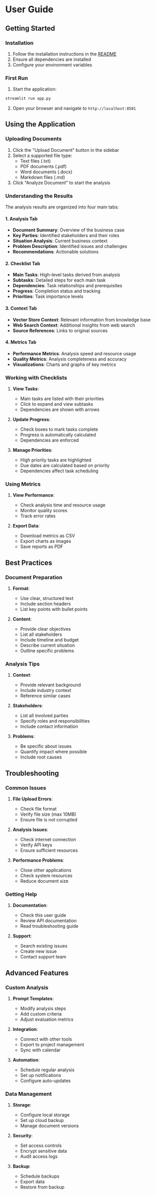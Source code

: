 # User Guide

## Getting Started

### Installation

1. Follow the installation instructions in the [README](README.md)
2. Ensure all dependencies are installed
3. Configure your environment variables

### First Run

1. Start the application:
```bash
streamlit run app.py
```

2. Open your browser and navigate to `http://localhost:8501`

## Using the Application

### Uploading Documents

1. Click the "Upload Document" button in the sidebar
2. Select a supported file type:
   - Text files (.txt)
   - PDF documents (.pdf)
   - Word documents (.docx)
   - Markdown files (.md)
3. Click "Analyze Document" to start the analysis

### Understanding the Results

The analysis results are organized into four main tabs:

#### 1. Analysis Tab

- **Document Summary**: Overview of the business case
- **Key Parties**: Identified stakeholders and their roles
- **Situation Analysis**: Current business context
- **Problem Description**: Identified issues and challenges
- **Recommendations**: Actionable solutions

#### 2. Checklist Tab

- **Main Tasks**: High-level tasks derived from analysis
- **Subtasks**: Detailed steps for each main task
- **Dependencies**: Task relationships and prerequisites
- **Progress**: Completion status and tracking
- **Priorities**: Task importance levels

#### 3. Context Tab

- **Vector Store Context**: Relevant information from knowledge base
- **Web Search Context**: Additional insights from web search
- **Source References**: Links to original sources

#### 4. Metrics Tab

- **Performance Metrics**: Analysis speed and resource usage
- **Quality Metrics**: Analysis completeness and accuracy
- **Visualizations**: Charts and graphs of key metrics

### Working with Checklists

1. **View Tasks**:
   - Main tasks are listed with their priorities
   - Click to expand and view subtasks
   - Dependencies are shown with arrows

2. **Update Progress**:
   - Check boxes to mark tasks complete
   - Progress is automatically calculated
   - Dependencies are enforced

3. **Manage Priorities**:
   - High priority tasks are highlighted
   - Due dates are calculated based on priority
   - Dependencies affect task scheduling

### Using Metrics

1. **View Performance**:
   - Check analysis time and resource usage
   - Monitor quality scores
   - Track error rates

2. **Export Data**:
   - Download metrics as CSV
   - Export charts as images
   - Save reports as PDF

## Best Practices

### Document Preparation

1. **Format**:
   - Use clear, structured text
   - Include section headers
   - List key points with bullet points

2. **Content**:
   - Provide clear objectives
   - List all stakeholders
   - Include timeline and budget
   - Describe current situation
   - Outline specific problems

### Analysis Tips

1. **Context**:
   - Provide relevant background
   - Include industry context
   - Reference similar cases

2. **Stakeholders**:
   - List all involved parties
   - Specify roles and responsibilities
   - Include contact information

3. **Problems**:
   - Be specific about issues
   - Quantify impact where possible
   - Include root causes

## Troubleshooting

### Common Issues

1. **File Upload Errors**:
   - Check file format
   - Verify file size (max 10MB)
   - Ensure file is not corrupted

2. **Analysis Issues**:
   - Check internet connection
   - Verify API keys
   - Ensure sufficient resources

3. **Performance Problems**:
   - Close other applications
   - Check system resources
   - Reduce document size

### Getting Help

1. **Documentation**:
   - Check this user guide
   - Review API documentation
   - Read troubleshooting guide

2. **Support**:
   - Search existing issues
   - Create new issue
   - Contact support team

## Advanced Features

### Custom Analysis

1. **Prompt Templates**:
   - Modify analysis steps
   - Add custom criteria
   - Adjust evaluation metrics

2. **Integration**:
   - Connect with other tools
   - Export to project management
   - Sync with calendar

3. **Automation**:
   - Schedule regular analysis
   - Set up notifications
   - Configure auto-updates

### Data Management

1. **Storage**:
   - Configure local storage
   - Set up cloud backup
   - Manage document versions

2. **Security**:
   - Set access controls
   - Encrypt sensitive data
   - Audit access logs

3. **Backup**:
   - Schedule backups
   - Export data
   - Restore from backup 